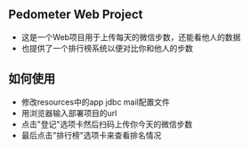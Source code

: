 ## Pedometer Web Project 
- 这是一个Web项目用于上传每天的微信步数，还能看他人的数据 
- 也提供了一个排行榜系统以便对比你和他人的步数 

## 如何使用  
- 修改resources中的app jdbc mail配置文件
- 用浏览器输入部署项目的url 
- 点击"登记"选项卡然后扫码上传你今天的微信步数 
- 最后点击"排行榜"选项卡来查看排名情况 
